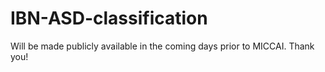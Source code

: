 # IBN-ASD-classification
Will be made publicly available in the coming days prior to MICCAI. Thank you!